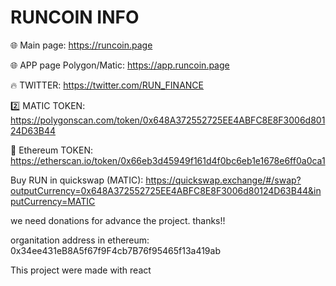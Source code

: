 # RUNCOIN INFO
 
🌐 Main page:                https://runcoin.page

🌐 APP page Polygon/Matic:   https://app.runcoin.page

🔥 TWITTER:                   https://twitter.com/RUN_FINANCE

2️⃣ MATIC TOKEN:              https://polygonscan.com/token/0x648A372552725EE4ABFC8E8F3006d80124D63B44

👑 Ethereum TOKEN:           https://etherscan.io/token/0x66eb3d45949f161d4f0bc6eb1e1678e6ff0a0ca1

Buy RUN in quickswap (MATIC):   https://quickswap.exchange/#/swap?outputCurrency=0x648A372552725EE4ABFC8E8F3006d80124D63B44&inputCurrency=MATIC

we need donations for advance the project. thanks!!

 organitation address  in ethereum: 0x34ee431eB8A5f67f9F4cb7B76f95465f13a419ab

This project were made with react